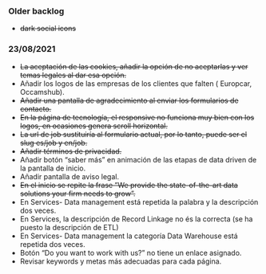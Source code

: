 ### Older backlog

* ~~dark social icons~~

### 23/08/2021

* ~~La aceptación de las cookies, añadir la opción de no aceptarlas y ver temas legales al dar esa opción.~~
* Añadir los logos de las empresas de los clientes que falten ( Europcar, Occamshub).
* ~~Añadir una pantalla de agradecimiento al enviar los formularios de contacto.~~
* ~~En la página de tecnología, el responsive no funciona muy bien con los logos, en ocasiones genera scroll horizontal.~~
* ~~La url de job sustituiría al formulario actual, por lo tanto, puede ser el slug es/job y en/job.~~
* ~~Añadir términos de privacidad.~~
* Añadir botón “saber más” en animación de las etapas de data driven de la pantalla de inicio.
* Añadir pantalla de aviso legal.
* ~~En el inicio se repite la frase ”We provide the state-of-the-art data solutions your firm needs to grow”.~~
* En Services- Data management está repetida la palabra y la descripción dos veces.
* En Services, la descripción de Record Linkage no és la correcta (se ha puesto la descripción de ETL)
* En Services- Data management la categoría Data Warehouse está repetida dos veces.
* Botón “Do you want to work with us?” no tiene un enlace asignado.
* Revisar keywords y metas más adecuadas para cada página.
